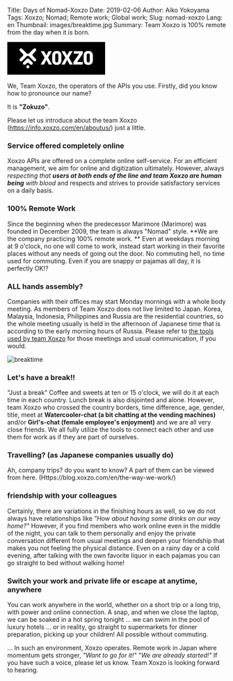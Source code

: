 Title: Days of Nomad-Xoxzo
Date: 2019-02-06
Author: Aiko Yokoyama
Tags: Xoxzo; Nomad; Remote work; Global work;
Slug: nomad-xoxzo
Lang: en
Thumbnail: images/breaktime.jpg
Summary: Team Xoxzo is 100% remote from the day when it is born.

![xoxzo logo](images/xoxzo-logo-02.png)

We, Team Xoxzo, the operators of the APIs you use. Firstly, did you know how to pronounce our name?


It is **"Zokuzo"**.

Please let us introduce about the team Xoxzo (https://info.xoxzo.com/en/aboutus/) just a little.

### Service offered completely online
Xoxzo APIs are offered on a complete online self-service. 
For an efficient management, we aim for online and digitization ultimately. 
However, always _respecting that **users at both ends of the line and team Xoxzo are human being** 
with blood_ and respects and strives to provide satisfactory services on a daily basis.


### 100% Remote Work
Since the beginning when the predecessor Marimore (Marimore) was founded in December 2009, 
the team is always "Nomad" style. 
**We are the company practicing 100% remote work. **
Even at weekdays morning at 9 o'clock, no one will come to work, 
instead start working in their favorite places without any needs of going out the door. 
No commuting hell, no time used for commuting. Even if you are snappy or pajamas all day, it is perfectly OK!?


### ALL hands assembly?
Companies with their offices may start Monday mornings with a whole body meeting. 
As members of Team Xoxzo does not live limited to Japan. 
Korea, Malaysia, Indonesia, Philippines and Russia are the residential countries, 
so the whole meeting usually is held in the afternoon of Japanese time that is according to 
the early morning hours of Russia. 
Please refer to [the tools used by team Xoxzo](Https://blog.xoxzo.com/en/2017/10/12/tools-of-our-trade/) 
for those meetings and usual communication, if you would. 

![breaktime](images/breaktime.jpg)

### Let's have a break!!
"Just a break" Coffee and sweets at ten or 15 o'clock, 
we will do it at each time in each country. 
Lunch break is also disjointed and alone. 
However, team Xoxzo who crossed the country borders, time difference, age, gender, title, 
meet at **Watercooler-chat (a bit chatting at the vending machines)** 
and/or **Girl's-chat (female employee's enjoyment)** and we are all very close friends. 
We all fully utilize the tools to connect each other and use them for work as if they are part of ourselves.

### Travelling? (as Japanese companies usually do)
Ah, company trips? do you want to know?
A part of them can be viewed from here. (Https://blog.xoxzo.com/en/the-way-we-work/)

### friendship with your colleagues
Certainly, there are variations in the finishing hours as well, 
so we do not always have relationships like _"How about having some drinks on our way home?"_
However, if you find members who work online even in the middle of the night, 
you can talk to them personally and enjoy the private conversation different from usual meetings 
and deepen your friendship that makes you not feeling the physical distance. Even on a rainy day or a cold evening, 
after talking with the own favorite liquor in each pajamas you can go straight to bed without walking home!

### Switch your work and private life or escape at anytime, anywhere
You can work anywhere in the world, whether on a short trip or a long trip, with power and online connection. 
A snap, and when we close the laptop, we can be soaked in a hot spring tonight ... 
we can swim in the pool of luxury hotels ... or in reality, go straight to supermarkets for dinner preparation, 
picking up your children! All possible without commuting.


... In such an environment, Xoxzo operates.
Remote work in Japan where momentum gets stronger, 
_"Want to go for it!" "We are already started!"_
If you have such a voice, please let us know. Team Xoxzo is looking forward to hearing.
